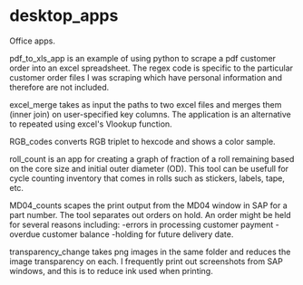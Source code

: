 # desktop_apps

Office apps.

pdf_to_xls_app is an example of using python to scrape a pdf customer order
into an excel spreadsheet.  The regex code is specific to the particular
customer order files I was scraping which have personal information and
therefore are not included.

excel_merge takes as input the paths to two excel files
and merges them (inner join) on user-specified key columns.
The application is an alternative to repeated using excel's
Vlookup function.

RGB_codes converts RGB triplet to hexcode and shows a color sample.

roll_count is an app for creating a graph of fraction of a roll
remaining based on the core size and initial outer diameter (OD).
This tool can be usefull for cycle counting inventory that
comes in rolls such as stickers, labels, tape, etc.

MD04_counts scapes the print output from the MD04 window in SAP
for a part number.  The tool separates out orders on hold. 
An order might be held for several reasons including:
-errors in processing customer payment
-overdue customer balance
-holding for future delivery date.

transparency_change takes png images in the same folder and reduces the
image transparency on each.  I frequently print out screenshots from
SAP windows, and this is to reduce ink used when printing.

